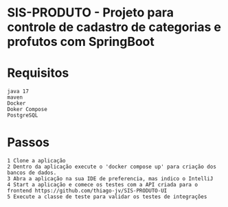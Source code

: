 # SIS-PRODUTO - Projeto para controle de cadastro de categorias e profutos com SpringBoot

# Requisitos

```
java 17
maven
Docker
Doker Compose
PostgreSQL
```

# Passos
```
1 Clone a aplicação 
2 Dentro da aplicação execute o 'docker compose up' para criação dos bancos de dados.
3 Abra a aplicação na sua IDE de preferencia, mas indico o IntelliJ
4 Start a aplicação e comece os testes com a API criada para o frontend https://github.com/thiago-jv/SIS-PRODUTO-UI
5 Execute a classe de teste para validar os testes de integrações
```
